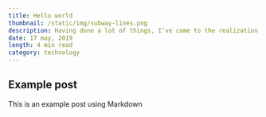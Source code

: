 ```yaml
---
title: Hello world
thumbnail: /static/img/subway-lines.png
description: Having done a lot of things, I’ve come to the realization that I need to write about things even though I don’t think of myself as such an interesting person. But here I go
date: 17 may, 2019
length: 4 min read
category: technology
---
```

## Example post

This is an example post using Markdown
